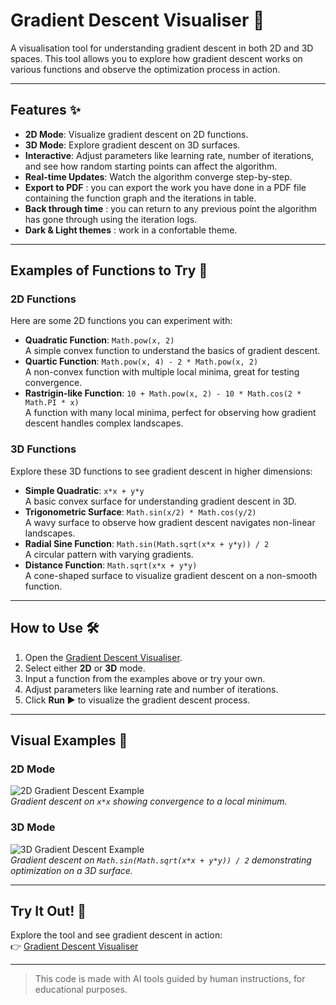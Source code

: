 # Gradient Descent Visualiser 🎯

A visualisation tool for understanding gradient descent in both 2D and 3D spaces. This tool allows you to explore how gradient descent works on various functions and observe the optimization process in action.

---

## Features ✨
- **2D Mode**: Visualize gradient descent on 2D functions.
- **3D Mode**: Explore gradient descent on 3D surfaces.
- **Interactive**: Adjust parameters like learning rate, number of iterations, and see how random starting points can affect the algorithm.
- **Real-time Updates**: Watch the algorithm converge step-by-step.
- **Export to PDF** : you can export the work you have done in a PDF file containing the function graph and the iterations in table.
- **Back through time** : you can return to any previous point the algorithm has gone through using the iteration logs.
- **Dark & Light themes** : work in a confortable theme. 
---

## Examples of Functions to Try 🧪

### 2D Functions
Here are some 2D functions you can experiment with:
- **Quadratic Function**: `Math.pow(x, 2)`  
  A simple convex function to understand the basics of gradient descent.
- **Quartic Function**: `Math.pow(x, 4) - 2 * Math.pow(x, 2)`  
  A non-convex function with multiple local minima, great for testing convergence.
- **Rastrigin-like Function**: `10 + Math.pow(x, 2) - 10 * Math.cos(2 * Math.PI * x)`  
  A function with many local minima, perfect for observing how gradient descent handles complex landscapes.

### 3D Functions
Explore these 3D functions to see gradient descent in higher dimensions:
- **Simple Quadratic**: `x*x + y*y`  
  A basic convex surface for understanding gradient descent in 3D.
- **Trigonometric Surface**: `Math.sin(x/2) * Math.cos(y/2)`  
  A wavy surface to observe how gradient descent navigates non-linear landscapes.
- **Radial Sine Function**: `Math.sin(Math.sqrt(x*x + y*y)) / 2`  
  A circular pattern with varying gradients.
- **Distance Function**: `Math.sqrt(x*x + y*y)`  
  A cone-shaped surface to visualize gradient descent on a non-smooth function.

---

## How to Use 🛠️
1. Open the [Gradient Descent Visualiser](https://hossamahmedsalah.github.io/Gradient-Descent-Visualiser/).
2. Select either **2D** or **3D** mode.
3. Input a function from the examples above or try your own.
4. Adjust parameters like learning rate and number of iterations.
5. Click **Run ▶️** to visualize the gradient descent process.

---

## Visual Examples 🎥

### 2D Mode
![2D Gradient Descent Example](https://github.com/hossamAhmedSalah/Gradient-Descent-Visualiser/blob/main/GD_001.gif)  
*Gradient descent on `x*x` showing convergence to a local minimum.*

### 3D Mode
![3D Gradient Descent Example](https://github.com/hossamAhmedSalah/Gradient-Descent-Visualiser/blob/main/GD_002.gif)  
*Gradient descent on `Math.sin(Math.sqrt(x*x + y*y)) / 2` demonstrating optimization on a 3D surface.*

---

## Try It Out! 🚀
Explore the tool and see gradient descent in action:  
👉 [Gradient Descent Visualiser](https://hossamahmedsalah.github.io/Gradient-Descent-Visualiser/)

---

> This code is made with AI tools guided by human instructions, for educational purposes. 

